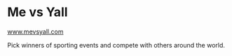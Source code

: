 # Me vs Yall

www.mevsyall.com

Pick winners of sporting events and compete with others around the world.
